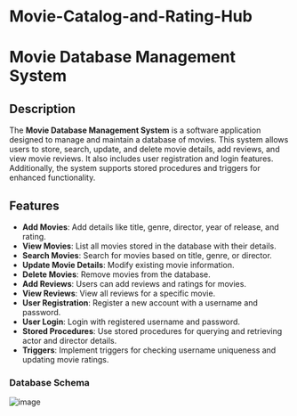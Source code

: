 # Movie-Catalog-and-Rating-Hub

# Movie Database Management System

## Description
The **Movie Database Management System** is a software application designed to manage and maintain a database of movies. This system allows users to store, search, update, and delete movie details, add reviews, and view movie reviews. It also includes user registration and login features. Additionally, the system supports stored procedures and triggers for enhanced functionality.

## Features
- **Add Movies**: Add details like title, genre, director, year of release, and rating.
- **View Movies**: List all movies stored in the database with their details.
- **Search Movies**: Search for movies based on title, genre, or director.
- **Update Movie Details**: Modify existing movie information.
- **Delete Movies**: Remove movies from the database.
- **Add Reviews**: Users can add reviews and ratings for movies.
- **View Reviews**: View all reviews for a specific movie.
- **User Registration**: Register a new account with a username and password.
- **User Login**: Login with registered username and password.
- **Stored Procedures**: Use stored procedures for querying and retrieving actor and director details.
- **Triggers**: Implement triggers for checking username uniqueness and updating movie ratings.


### Database Schema
![image](https://github.com/user-attachments/assets/39356405-dd6d-4e00-a10a-217871510ec6)
